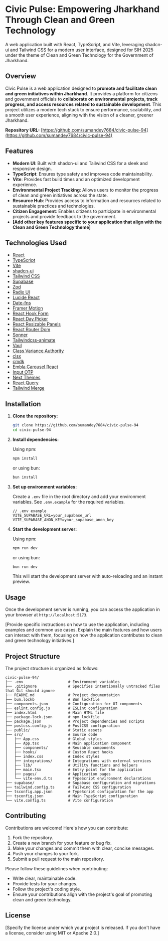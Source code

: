 # Civic Pulse: Empowering Jharkhand Through Clean and Green Technology

A web application built with React, TypeScript, and Vite, leveraging shadcn-ui and Tailwind CSS for a modern user interface, designed for SIH 2025 under the theme of Clean and Green Technology for the Government of Jharkhand.

## Overview

Civic Pulse is a web application designed to **promote and facilitate clean and green initiatives within Jharkhand**. It provides a platform for citizens and government officials to **collaborate on environmental projects, track progress, and access resources related to sustainable development**. This project utilizes a modern tech stack to ensure performance, scalability, and a smooth user experience, aligning with the vision of a cleaner, greener Jharkhand.

**Repository URL:** [https://github.com/sumandey7684/civic-pulse-94](https://github.com/sumandey7684/civic-pulse-94)

## Features

-   **Modern UI**: Built with shadcn-ui and Tailwind CSS for a sleek and responsive design.
-   **TypeScript**: Ensures type safety and improves code maintainability.
-   **Vite**: Provides fast build times and an optimized development experience.
-   **Environmental Project Tracking**: Allows users to monitor the progress of clean and green initiatives across the state.
-   **Resource Hub**: Provides access to information and resources related to sustainable practices and technologies.
-   **Citizen Engagement**: Enables citizens to participate in environmental projects and provide feedback to the government.
-   **[Add other key features specific to your application that align with the Clean and Green Technology theme]**

## Technologies Used

-   [React](https://react.dev/)
-   [TypeScript](https://www.typescriptlang.org/)
-   [Vite](https://vitejs.dev/)
-   [shadcn-ui](https://ui.shadcn.com/)
-   [Tailwind CSS](https://tailwindcss.com/)
-   [Supabase](https://supabase.com/)
-   [Zod](https://zod.dev/)
-   [Radix UI](https://www.radix-ui.com/)
-   [Lucide React](https://lucide.dev/)
-   [Date-fns](https://date-fns.org/)
-   [Framer Motion](https://www.framer.com/motion/)
-   [React Hook Form](https://react-hook-form.com/)
-   [React Day Picker](https://react-day-picker.js.org/)
-   [React Resizable Panels](https://github.com/szhsin/react-resizable-panels)
-   [React Router Dom](https://reactrouter.com/en/main)
-   [Sonner](https://sonner.emilkowal.ski/)
-   [Tailwindcss-animate](https://github.com/jamiebuilds/tailwindcss-animate)
-   [Vaul](https://vaul.emilkowal.ski/)
-   [Class Variance Authority](https://cva.style/)
-   [clsx](https://github.com/lukeed/clsx)
-   [cmdk](https://cmdk.paco.me/)
-   [Embla Carousel React](https://www.embla.design/react)
-   [Input OTP](https://github.com/WebDevSimplified/input-otp)
-   [Next Themes](https://github.com/pacocoursey/next-themes)
-   [React Query](https://tanstack.com/query/latest)
-   [Tailwind Merge](https://github.com/dcastil/tailwind-merge)

## Installation

1.  **Clone the repository:**

    ```bash
    git clone https://github.com/sumandey7684/civic-pulse-94
    cd civic-pulse-94
    ```

2.  **Install dependencies:**

    Using npm:

    ```bash
    npm install
    ```

    or using bun:

    ```bash
    bun install
    ```

3.  **Set up environment variables:**

    Create a `.env` file in the root directory and add your environment variables. See `.env.example` for the required variables.

    ```
    // .env example
    VITE_SUPABASE_URL=your_supabase_url
    VITE_SUPABASE_ANON_KEY=your_supabase_anon_key
    ```

4.  **Start the development server:**

    Using npm:

    ```bash
    npm run dev
    ```

    or using bun:

    ```bash
    bun run dev
    ```

    This will start the development server with auto-reloading and an instant preview.

## Usage

Once the development server is running, you can access the application in your browser at `http://localhost:5173`.

[Provide specific instructions on how to use the application, including examples and common use cases. Explain the main features and how users can interact with them, focusing on how the application contributes to clean and green technology initiatives.]

## Project Structure

The project structure is organized as follows:

```
civic-pulse-94/
├── .env                    # Environment variables
├── .gitignore              # Specifies intentionally untracked files that Git should ignore
├── README.md               # Project documentation
├── bun.lockb               # Bun lockfile
├── components.json         # Configuration for UI components
├── eslint.config.js        # ESLint configuration
├── index.html              # Main HTML file
├── package-lock.json       # npm lockfile
├── package.json            # Project dependencies and scripts
├── postcss.config.js       # PostCSS configuration
├── public/                 # Static assets
├── src/                    # Source code
│   ├── App.css             # Global styles
│   ├── App.tsx             # Main application component
│   ├── components/         # Reusable components
│   ├── hooks/              # Custom React hooks
│   ├── index.css           # Index styles
│   ├── integrations/       # Integrations with external services
│   ├── lib/                # Utility functions and helpers
│   ├── main.tsx            # Entry point for the application
│   ├── pages/              # Application pages
│   └── vite-env.d.ts       # TypeScript environment declarations
├── supabase/               # Supabase configuration and migrations
├── tailwind.config.ts      # Tailwind CSS configuration
├── tsconfig.app.json       # TypeScript configuration for the app
├── tsconfig.json           # Main TypeScript configuration
└── vite.config.ts          # Vite configuration
```

## Contributing

Contributions are welcome! Here's how you can contribute:

1.  Fork the repository.
2.  Create a new branch for your feature or bug fix.
3.  Make your changes and commit them with clear, concise messages.
4.  Push your changes to your fork.
5.  Submit a pull request to the main repository.

Please follow these guidelines when contributing:

-   Write clear, maintainable code.
-   Provide tests for your changes.
-   Follow the project's coding style.
-   Ensure your contributions align with the project's goal of promoting clean and green technology.

## License

[Specify the license under which your project is released. If you don't have a license, consider using MIT or Apache 2.0.]
